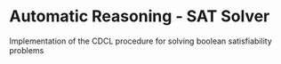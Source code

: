 # Automatic Reasoning - SAT Solver

Implementation of the CDCL procedure for solving boolean satisfiability problems

